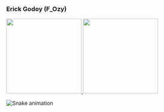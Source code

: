 ### Erick Godoy (F_Ozy)

<div>
  <a href="https://github.com/FraterOzymandias">
  <img height=200 src="https://github-readme-stats.vercel.app/api?username=ErickGodoy&show_icons=true&theme=cobalt" />
  <img height=200 src="https://github-readme-stats.vercel.app/api/top-langs/?username=anuraghazra&layout=compact" />
  
</a>
</div>

![Snake animation](https://github.com/FraterOzymandias/FraterOzymandias/blob/output/github-contribution-grid-snake.svg)
